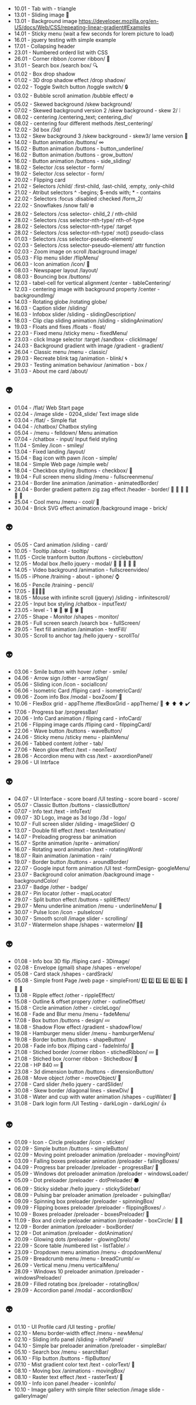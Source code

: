 - 10.01 - Tab with - triangle
- 13.01 - Sliding image  :ant:
- 13.01 - Background image https://developer.mozilla.org/en-US/docs/Web/CSS/repeating-linear-gradient#Examples
- 14.01 - Sticky menu (wait a few seconds for lorem picture to load)
- 16.01 - jquery testing with simple example
- 17.01 - Collapsing header
- 23.01 - Numbered orderd list with CSS
- 26.01 - Corner ribbon /corner ribbon/  :green_book:
- 31.01 - Search box /search box/ :mag:
- 01.02 - Box drop shadow
- 01.02 - 3D drop shadow effect /drop shadow/
- 02.02 - Toggle Switch button /toggle switch/ :lock:
- 03.02 - Bubble scroll animation /bubble effect/  :snowflake:
- 05.02 - Skewed background /skew background/
- 07.02 - Skewed background version 2 /skew background - skew 2/  :grey_exclamation:
- 08.02 - centering /centering_text; centering_div/
- 08.02 - centering four different methods /test_centering/
- 12.02 - 3d box /3d/
- 13.02 - Skew background 3 /skew background - skew3/ lame version  :muscle:
- 14.02 - Button animation /buttons/ ∞
- 15.02 - Button animation /buttons - button_underline/
- 16.02 - Button animation /buttons - grow_button/
- 16.02 - Button animation /buttons - side_sliding/
- 18.02 - Selector /css selector - form/
- 19.02 - Selector /css selector - form/
- 20.02 - Flipping card
- 21.02 - Selectors /child/ :first-child, :last-child, :empty, :only-child
- 21.02 - Atribut selectors ^ -begins; $-ends with; * - contains
- 22.02 - Selectors :focus :disabled :checked /form_2/
- 22.02 - Snowflakes /snow fall/  :snowflake:
- 28.02 - Selectors /css selector- child_2 / nth-child
- 28.02 - Selectors /css selector-nth-type/ nth-of-type
- 28.02 - Selectors /css selector-nth-type/ :target
- 28.02 - Selectors /css selector-nth-type/ :not() pseudo-class
- 01.03 - Selectors /css selector-pseudo-element/
- 02.03 - Selectors /css selector-pseudo-element/ attr function
- 02.03 - Zoom image on scroll /background image/
- 05.03 - Flip menu slider /flipMenu/
- 06.03 - Icon animation /icon/ :vertical_traffic_light:
- 08.03 - Newspaper layout /layout/
- 08.03 - Bouncing box /buttons/
- 12.03 - tabel-cell for vertical alignment /center - tableCentering/
- 12.03 - centering image with background property /center - backgroundImg/
- 14.03 - Rotating globe /rotating globe/
- 16.03 - Caption slider /sliding/
- 16.03 - Infobox slider /sliding - slidingDescription/
- 18.03 - Clip clap sliding animation /sliding - slidingAnimation/
- 19.03 - Floats and fixes /floats - float/
- 22.03 - Fixed menu /sticky menu - fixedMenu/
- 23.03 - click Image selector :target /sandbox - clickImage/
- 24.03 - Background gradient with image /gradient - gradient/
- 26.04 - Classic menu /menu - classic/
- 29.03 - Recreate blink tag /animation - blink/ :cyclone:
- 29.03 - Testing animation behaviour /animation - box /
- 31.03 - About me card /about/

 :alien:
---

- 01.04 - /flat/ Web Start page
- 02.04 - /image slide - 0204_slide/ Text image slide
- 03.04 - /flat/ - Simple flat
- 04.04 - /chatbox/ Chatbox styling
- 05.04 - /menu - felldown/ Menu animation
- 07.04 - /chatbox - input/ Input field styling
- 11.04 - Smiley /icon - smiley/
- 13.04 - Fixed landing /layout/
- 15.04 - Bag icon with pawn /icon - simple/
- 18.04 - Simple Web page /simple web/
- 18.04 - Checkbox styling /buttons - checkbox/ :baby:
- 19.04 - Full screen menu sliding /menu - fullscreenmenu/
- 23.04 - Border line animation  /animation - animatedBorder/
- 24.04 - Border gradient pattern zig zag effect /header - border/  :hammer: :hammer: :hammer: :hammer: :hammer: :hammer:
- 25.04 - Cool menu /menu - cool/ :hammer:
- 30.04 - Brick SVG effect animation /background image - brick/

 :alien:
---

- 05.05 - Card animation /sliding - card/
- 10.05 - Tooltip /about - tooltip/
- 11.05 - Circle tranform button /buttons - circlebutton/
- 12.05 - Modal box /hello jquery - modal/ :balloon: :balloon: :balloon: :balloon: :hammer:
- 14.05 - Video background /animation - fullscreenvideo/
- 15.05 - iPhone /training - about - iphone/ :watch:
- 16.05 - Pencile /training - pencil/
- 17.05 - :hammer::hammer::hammer::hammer:
- 18.05 - Mouse with infinite scroll (jquery) /sliding - infinitescroll/
- 22.05 - Input box styling /chatbox - inputText/
- 23.05 -  level - 1 :four_leaf_clover:  :hammer: :four_leaf_clover:  :hammer:  :four_leaf_clover:  :hammer:
- 27.05 - Shape - Monitor /shapes - monitor/
- 28.05 - Full screen search /search box - fullScreen/
- 29.05 - Text fill animation /animation - textFill/
- 30.05 - Scroll to anchor tag /hello jquery - scrollTo/

 :alien:
---

- 03.06 - Smile button with hover /other - smile/
- 04.06 - Arrow sign /other - arrowSign/
- 05.06 - Sliding icon /icon - socialIcon/
- 06.06 - Isometric Card /fliping card - isometricCard/
- 09.06 - Zoom info Box /modal - boxZoom/  :wrench:
- 10.06 - FlexBox grid - appTheme /flexBoxGrid - appTheme/ :construction: :arrow_up: :arrow_up: :arrow_up:  :heavy_check_mark:
- 17.06 - Progress bar /progressBar/
- 20.06 - Info Card animation / fliping card - infoCard/
- 21.06 - Flipping image cards /fliping card - filppingCard/
- 22.06 - Wave button /buttons - waveButton/
- 24.06 - Sticky menu /sticky menu - plainMenu/
- 26.06 - Tabbed content /other - tab/
- 27.06 - Neon glow effect /text - neonText/
- 28.06 - Accordion menu with css /text - axxordionPanel/
- 29.06 - UI Intrface

 :alien:
---

- 04.07 - UI Interface - score board /UI testing - score board - score/
- 05.07 - Classic Button /buttons - classicButton/
- 07.07 - Info text /text - infoText/
- 09.07 - 3D Logo, image as 3d logo /3d - logo/
- 10.07 - Full screen slider /sliding - imageSlider/ :sun_with_face:
- 13.07 - Double fill effect /text - textAnimation/
- 14.07 - Preloading progress bar animation
- 15.07 - Sprite animation /sprite - animation/
- 16.07 - Rotating word animation /text - rotatingWord/
- 18.07 - Rain animation /animation - rain/
- 19.07 - Border button /buttons - aroundBorder/
- 22.07 - Google input form animation /UI test -formDesign- googleMenu/
- 23.07 - Background color animation /background image - backgroundColor/
- 23.07 - Badge /other - badge/
- 28.07 - Pin locator /other - mapLocator/
- 29.07 - Split button effect /buttons - splitEffect/
- 29.07 - Menu underline animation /menu - underlineMenu/	:pushpin:
- 30.07 - Pulse Icon /icon - pulseIcon/
- 30.07 - Smooth scroll /image slider - scrolling/
- 31.07 - Watermelon shape /shapes - watermelon/	:watermelon::watermelon:

 :alien:
---

- 01.08 - Info box 3D flip /fliping card - 3Dimage/
- 02.08 - Envelope (gmail) shape /shapes - envelope/
- 05.08 - Card stack /shapes - cardSrack/
- 05.08 - Simple front Page /web page - simpleFront/ :one: :two: :three: :four: :five: :six: :tada: :tada: :tada:
- 13.08 - Ripple effect /other - rippleEffect/
- 15.08 - Outline & offset propery /other - outlineOffset/
- 15.08 - Circle animation /other - circleLogo/
- 16.08 - Fade and Blur menu /menu - fadeMenu/
- 17.08 - Box button /buttons - design/	:zzz:
- 18.08 - Shadow Flow effect /gradient - shadowFlow/
- 19.08 - Hamburger menu slider /menu - hamburgerMenu/
- 19.08 - Border button /buttons - shapeButton/
- 20.08 - Fade info box /fliping card - fadeInInfo/	:eyes:
- 21.08 - Stiched border /corner ribbon - stichedRibbon/	:zzz: :eyes:
- 21.08 - Stiched box /corner ribbon - Stichedbox/ :eyes:
- 22.08 - HP 840 :zzz: :running:
- 23.08 - 3d dimension button /buttons - dimensionButton/
- 26.08 - Move object /other - moveObject/ :eyes:
- 27.08 - Card slider /hello jquery - cardSlider/
- 30.08 - Skew border /diagonal lines - skewDiv/ :blue_car:
- 31.08 - Water and cup with water animation /shapes - cupWater/ :potable_water:
- 31.08 - Dark login form /UI Testing - darkLogin - darkLogin/  :+1:

 :alien:
---

- 01.09 - Icon - Circle preloader /icon - sticker/
- 02.09 - Simple button /buttons - simpleButton/
- 02.09 - Moving point preloader animation /preloader - movingPoint/
- 03.09 - Falling boxes preloader animation /preloader - fallingBoxes/
- 04.09 - Progress bar preloader /preloader - progressBar/ :blue_car:
- 05.09 - Windows dot preloader animation /preloader - windowsLoader/
- 05.09 - Dot preloader /preloader - dotPreloader/	:black_circle:
- 06.09 - Sticky sidebar /hello jquery - stickySidebar/
- 08.09 - Pulsing bar preloader animation /preloader - pulsingBar/
- 09.09 - Spinning box preloader /preloader - spinningBox/
- 09.09 - Flipping boxes preloader /preloader - flippingBoxes/	:notes:
- 10.09 - Boxes preloader /preloader - boxesPreloader/	:red_circle:
- 11.09 - Box and circle preloader animation /preloader - boxCircle/	:dizzy: :dizzy:
- 12.09 - Border animation /preloader - boxBorder/
- 12.09 - Dot animation /preloader - dotAnimation/
- 20.09 - Glowing dots /preloader - glowingDots/
- 22.09 - Score table /numbered list - listTable/	:notes:
- 23.09 - Dropdown menu animation /menu - dropdownMenu/
- 25.09 - Breadcrumb menu /menu - breadCrumb/	:zzz:
- 26.09 - Vertical menu /menu verticalMenu/
- 28.09 - Windows 10 preloader animation /preloader - windowsPreloader/
- 28.09 - Filled rotating box /preloader - rotatingBox/
- 29.09 - Accordion panel /modal - accordionBox/

 :alien:
---
- 01.10 - UI Profile card /UI testing - profile/
- 02.10 - Menu border-width effect /menu - newMenu/
- 02.10 - Sliding info panel /sliding - infoPanel/
- 04.10 - Simple bar preloader animation /preloader - simpleBar/
- 05.10 - Search box /menu - searchBar/
- 06.10 - Flip button /buttons - flipButton/
- 07.10 - Mist gradient color text /text - colorText/	:no_good:
- 08.10 - Moving box /animations - movingBox/
- 08.10 - Raster text effect /text - rasterText/	:feet:
- 09.10 - Info icon panel /header - iconInfo/
- 10.10 - Image gallery with simple filter selection /image slide - galleryImage/
